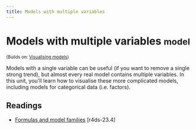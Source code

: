```yaml
---
title: Models with multiple variables
---
```


<!-- Generated automatically from model-multivariate.yml. Do not edit by hand -->

# Models with multiple variables <small class='model'>model</small>
<small>(Builds on: [Visualising models](model-vis.md))</small>

Models with a single variable can be useful (if you want to remove a single
strong trend), but almost every real model contains multiple variables. In
this unit, you'll learn how to visualise these more complicated models,
including models for categorical data (i.e. factors).

## Readings

  * [Formulas and model families](http://r4ds.had.co.nz/model-basics.html#formulas-and-model-families) [r4ds-23.4]



